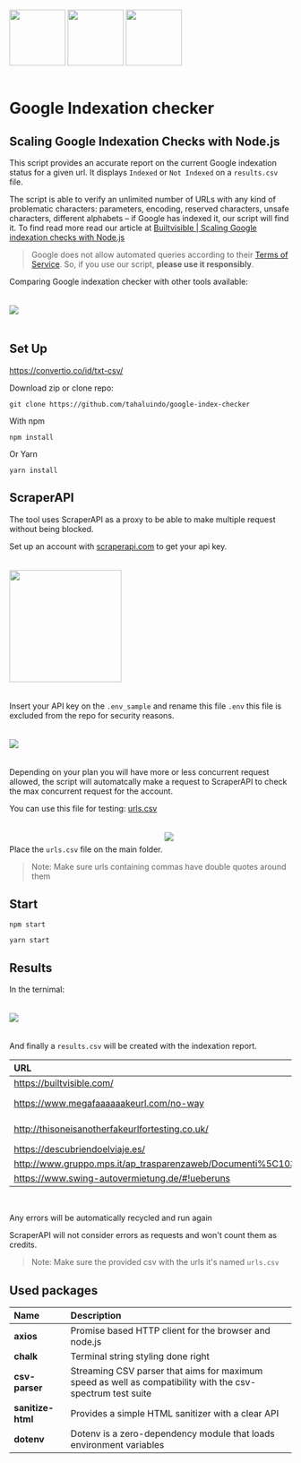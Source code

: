 <div>
  <img height="100" vspace='20' src="https://pbs.twimg.com/profile_images/1041703245683548160/lQz91qoP_400x400.jpg">
  <img height="100" vspace='20' src="https://app.builtvisible.com/public/scraper.jpg">
  <img height="100" vspace='20' src="https://cdn.worldvectorlogo.com/logos/nodejs-icon.svg">&nbsp;&nbsp;
  <h1>Google Indexation checker</h1>
</div>

 Scaling Google Indexation Checks with Node.js
---------------------------------------------------------------------------------------

This script provides an accurate report on the current Google indexation status for a given url. It displays `Indexed` or `Not Indexed` on a `results.csv` file.

The script is able to verify an unlimited number of URLs with any kind of problematic characters: parameters, encoding, reserved characters, unsafe characters, different alphabets – if Google has indexed it, our script will find it. To find read more read our article at <a href='https://builtvisible.com/scaling-google-indexation-checks-with-node-js/'>Builtvisible | Scaling Google indexation checks with Node.js</a>

> Google does not allow automated queries according to their <a href='https://support.google.com/webmasters/answer/66357?hl=en' target='_blank'>Terms of Service</a>. So, if you use our script, <strong>please use it responsibly</strong>.

Comparing Google indexation checker with other tools available:

<img vspace='20' src='https://app.builtvisible.com/public/chart.png'>

## Set Up

https://convertio.co/id/txt-csv/


Download zip or clone repo:

```properties
git clone https://github.com/tahaluindo/google-index-checker
```

With npm
```properties
npm install
```

Or Yarn
```properties
yarn install
```

## ScraperAPI 

The tool uses ScraperAPI as a proxy to be able to make multiple request without being blocked.

Set up an account with <a href="https://www.scraperapi.com/?fp_ref=alvaro14">scraperapi.com</a> to get your api key.

<img height='200' vspace='20' src="https://app.builtvisible.com/public/scraperkey.jpg?">

Insert your API key on the `.env_sample` and rename this file `.env` this file is excluded from the repo for security reasons.

<img vspace='20' src="https://app.builtvisible.com/public/env-api-key.jpg">

Depending on your plan you will have more or less concurrent request allowed, the script will automatcally make a request to ScraperAPI to check the max concurrent request for the account.

You can use this file for testing: <a href='https://app.builtvisible.com/public/urls.csv'>urls.csv</a>

Place the `urls.csv` file on the main folder.
<img vspace='20' src="https://app.builtvisible.com/public/urls.jpg?">

> Note: Make sure urls containing commas have double quotes around them

## Start

```properties
npm start
``` 

```properties
yarn start
``` 

## Results

In the ternimal:

<img vspace='20' src="https://app.builtvisible.com/public/results.jpg">

And finally a `results.csv` will be created with the indexation report.

| URL                                                                  | Status      |
| :------------------------------------------------------------------- | :---------- |
| https://builtvisible.com/                                            | Indexed     |
| https://www.megafaaaaaakeurl.com/no-way                              | Not Indexed |
| http://thisoneisanotherfakeurlfortesting.co.uk/                      | Not Indexed |
| https://descubriendoelviaje.es/                                      | Indexed     |
| http://www.gruppo.mps.it/ap_trasparenzaweb/Documenti%5C103029489.pdf | Indexed     |
| https://www.swing-autovermietung.de/#!ueberuns                       | Indexed     |
<br />

Any errors will be automatically recycled and run again

ScraperAPI will not consider errors as requests and won't count them as credits.
 
> Note: Make sure the provided csv with the urls it's named `urls.csv`

## Used packages

| Name              | Description                                                                                                |
| :---------------- | :--------------------------------------------------------------------------------------------------------- |
| **axios**         | Promise based HTTP client for the browser and node.js                                                      |
| **chalk**         | Terminal string styling done right                                                                         |
| **csv-parser**    | Streaming CSV parser that aims for maximum speed as well as compatibility with the csv-spectrum test suite |
| **sanitize-html** | Provides a simple HTML sanitizer with a clear API                                                          |
| **dotenv**        | Dotenv is a zero-dependency module that loads environment variables                                        |
